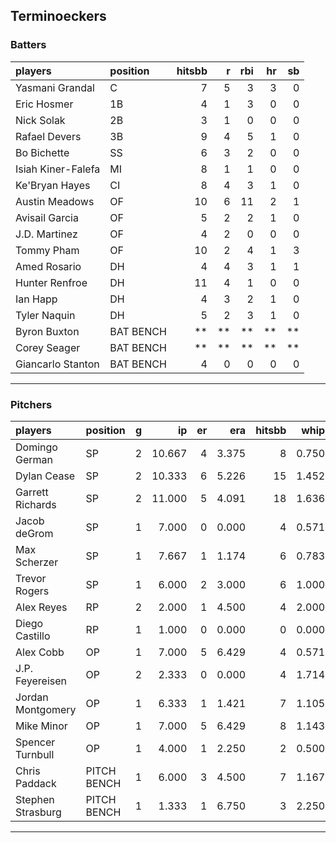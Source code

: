 ## Terminoeckers

### Batters

 
|players            |position  | hitsbb|  r| rbi| hr| sb| 
|:------------------|:---------|------:|--:|---:|--:|--:| 
|Yasmani Grandal    |C         |      7|  5|   3|  3|  0| 
|Eric Hosmer        |1B        |      4|  1|   3|  0|  0| 
|Nick Solak         |2B        |      3|  1|   0|  0|  0| 
|Rafael Devers      |3B        |      9|  4|   5|  1|  0| 
|Bo Bichette        |SS        |      6|  3|   2|  0|  0| 
|Isiah Kiner-Falefa |MI        |      8|  1|   1|  0|  0| 
|Ke'Bryan Hayes     |CI        |      8|  4|   3|  1|  0| 
|Austin Meadows     |OF        |     10|  6|  11|  2|  1| 
|Avisail Garcia     |OF        |      5|  2|   2|  1|  0| 
|J.D. Martinez      |OF        |      4|  2|   0|  0|  0| 
|Tommy Pham         |OF        |     10|  2|   4|  1|  3| 
|Amed Rosario       |DH        |      4|  4|   3|  1|  1| 
|Hunter Renfroe     |DH        |     11|  4|   1|  0|  0| 
|Ian Happ           |DH        |      4|  3|   2|  1|  0| 
|Tyler Naquin       |DH        |      5|  2|   3|  1|  0| 
|Byron Buxton       |BAT BENCH |     **| **|  **| **| **| 
|Corey Seager       |BAT BENCH |     **| **|  **| **| **| 
|Giancarlo Stanton  |BAT BENCH |      4|  0|   0|  0|  0| 


* * *

### Pitchers

 
|players           |position    |  g|     ip| er|   era| hitsbb|  whip| so|  w| sv| 
|:-----------------|:-----------|--:|------:|--:|-----:|------:|-----:|--:|--:|--:| 
|Domingo German    |SP          |  2| 10.667|  4| 3.375|      8| 0.750|  8|  0|  0| 
|Dylan Cease       |SP          |  2| 10.333|  6| 5.226|     15| 1.452| 12|  1|  0| 
|Garrett Richards  |SP          |  2| 11.000|  5| 4.091|     18| 1.636| 11|  0|  0| 
|Jacob deGrom      |SP          |  1|  7.000|  0| 0.000|      4| 0.571| 11|  1|  0| 
|Max Scherzer      |SP          |  1|  7.667|  1| 1.174|      6| 0.783|  9|  1|  0| 
|Trevor Rogers     |SP          |  1|  6.000|  2| 3.000|      6| 1.000|  5|  0|  0| 
|Alex Reyes        |RP          |  2|  2.000|  1| 4.500|      4| 2.000|  3|  0|  1| 
|Diego Castillo    |RP          |  1|  1.000|  0| 0.000|      0| 0.000|  3|  0|  1| 
|Alex Cobb         |OP          |  1|  7.000|  5| 6.429|      4| 0.571|  6|  1|  0| 
|J.P. Feyereisen   |OP          |  2|  2.333|  0| 0.000|      4| 1.714|  3|  1|  0| 
|Jordan Montgomery |OP          |  1|  6.333|  1| 1.421|      7| 1.105|  6|  1|  0| 
|Mike Minor        |OP          |  1|  7.000|  5| 6.429|      8| 1.143|  5|  0|  0| 
|Spencer Turnbull  |OP          |  1|  4.000|  1| 2.250|      2| 0.500|  4|  0|  0| 
|Chris Paddack     |PITCH BENCH |  1|  6.000|  3| 4.500|      7| 1.167|  6|  0|  0| 
|Stephen Strasburg |PITCH BENCH |  1|  1.333|  1| 6.750|      3| 2.250|  1|  0|  0| 


* * *



